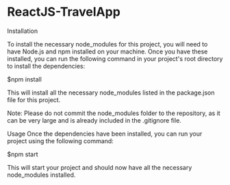 # ReactJS-TravelApp

Installation

To install the necessary node_modules for this project, you will need to have Node.js and npm installed on your machine. Once you have these installed, you can run the following command in your project's root directory to install the dependencies:

$npm install

This will install all the necessary node_modules listed in the package.json file for this project.

Note: Please do not commit the node_modules folder to the repository, as it can be very large and is already included in the .gitignore file.

Usage Once the dependencies have been installed, you can run your project using the following command:

$npm start

This will start your project and should now have all the necessary node_modules installed.
